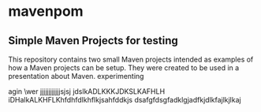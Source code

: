 # mavenpom

Simple Maven Projects for testing 
---------------------

This repository contains two small Maven projects intended as examples of how a Maven projects can be setup. They were created to be used in a presentation about Maven.
experimenting

agin
\wer
jjjjjjjjjjjjsjsj
jdslkADLKKKJDKSLKAFHLH
iDHalkALKHFLKhfdhfdlkhflkjsahfddkjs
dsafgfdsgfadklgjadfkjdlkfajlkjlkaj

